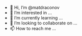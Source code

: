 - 👋 Hi, I’m @matdraconov
- 👀 I’m interested in ...
- 🌱 I’m currently learning ...
- 💞️ I’m looking to collaborate on ...
- 📫 How to reach me ...

<!---
matdraconov/matdraconov is a ✨ special ✨ repository because its `README.md` (this file) appears on your GitHub profile.
You can click the Preview link to take a look at your changes.
--->
